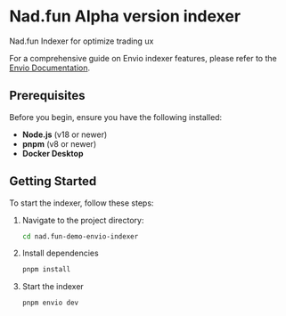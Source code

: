 # Nad.fun Alpha version indexer

Nad.fun Indexer for optimize trading ux

For a comprehensive guide on Envio indexer features, please refer to the [Envio Documentation](https://docs.envio.dev).

## Prerequisites

Before you begin, ensure you have the following installed:

- **Node.js** (v18 or newer)
- **pnpm** (v8 or newer)
- **Docker Desktop**

## Getting Started

To start the indexer, follow these steps:

1. Navigate to the project directory:
   ```sh
   cd nad.fun-demo-envio-indexer
   ```
2. Install dependencies
   ```sh
   pnpm install
   ```
3. Start the indexer
   ```sh
   pnpm envio dev
   ```

